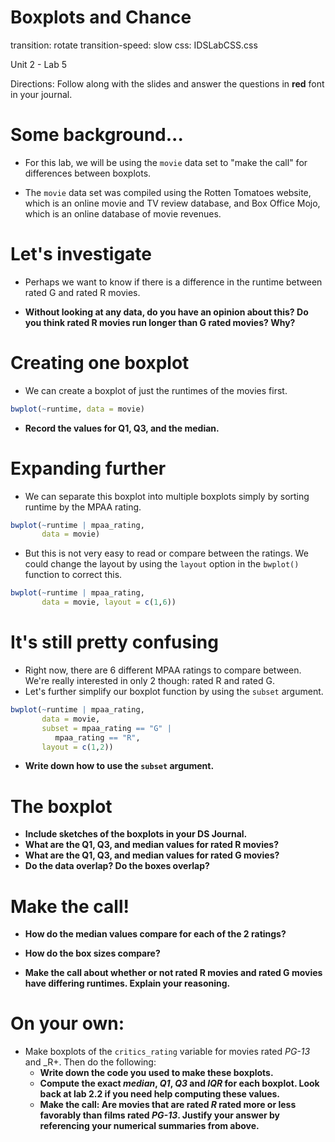 Boxplots and Chance
========================================================
transition: rotate
transition-speed: slow
css: IDSLabCSS.css

Unit 2 - Lab 5 

Directions: Follow along with the slides and answer the questions in **red** font in your journal.
 


Some background...
==============================
- For this lab, we will be using the `movie` data set to "make the call" for differences between boxplots.

- The `movie` data set was compiled using the Rotten Tomatoes website, which is an online movie and TV review database, and Box Office Mojo, which is an online database of movie revenues.


Let's investigate
==============================
- Perhaps we want to know if there is a difference in the runtime between rated G and rated R movies.

- **Without looking at any data, do you have an opinion about this? Do you think rated R movies run longer than G rated movies? Why?**


Creating one boxplot
==============================
- We can create a boxplot of just the runtimes of the movies first.


```r
bwplot(~runtime, data = movie)
```

- **Record the values for Q1, Q3, and the median.**


Expanding further
==============================
- We can separate this boxplot into multiple boxplots simply by sorting runtime by the MPAA rating.


```r
bwplot(~runtime | mpaa_rating,
       data = movie)
```

- But this is not very easy to read or compare between the ratings. We could change the layout by using the `layout` option in the `bwplot()` function to correct this.


```r
bwplot(~runtime | mpaa_rating,
       data = movie, layout = c(1,6))
```


It's still pretty confusing
=============================
- Right now, there are 6 different MPAA ratings to compare between. We're really interested in only 2 though: rated R and rated G.
- Let's further simplify our boxplot function by using the `subset` argument.


```r
bwplot(~runtime | mpaa_rating, 
       data = movie, 
       subset = mpaa_rating == "G" | 
          mpaa_rating == "R", 
       layout = c(1,2))
```

- **Write down how to use the `subset` argument.**


The boxplot
=============================

- **Include sketches of the boxplots in your DS Journal.**
- **What are the Q1, Q3, and median values for rated R movies?**
- **What are the Q1, Q3, and median values for rated G movies?**
- **Do the data overlap? Do the boxes overlap?**


Make the call!
=============================
- **How do the median values compare for each of the 2 ratings?**

- **How do the box sizes compare?**

- **Make the call about whether or not rated R movies and rated G movies have differing runtimes. Explain your reasoning.**


On your own:
============

- Make boxplots of the `critics_rating` variable for movies rated _PG-13_ and _R+. Then do the following:
    - **Write down the code you used to make these boxplots.**
    - **Compute the exact _median_, _Q1_, _Q3_ and _IQR_ for each boxplot. Look back at lab 2.2 if you need help computing these values.**
    - **Make the call: Are movies that are rated _R_ rated more or less favorably than films rated _PG-13_. Justify your answer by referencing your numerical summaries from above.**

